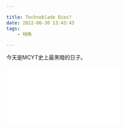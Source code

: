 ```yaml
---

title: Technoblade Dies?
date: 2022-06-30 13:43:43
tags: 
	- 特殊

---
```


今天是MCYT史上最黑暗的日子。

<iframe src="//player.bilibili.com/player.html?aid=685383614&bvid=BV1iU4y1Q7gH&cid=760707314&page=1" scrolling="no" border="0" frameborder="no" framespacing="0" allowfullscreen="true"> </iframe>